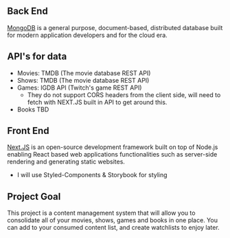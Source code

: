 ## Back End

[MongoDB](https://www.mongodb.com/) is a general purpose, document-based, distributed database built for modern application developers and for the cloud era.

## API's for data

- Movies: TMDB (The movie database REST API)
- Shows: TMDB (The movie database REST API)
- Games: IGDB API (Twitch's game REST API)
    - They do not support CORS headers from the client side, will need to fetch with NEXT.JS built in API to get around this.
- Books TBD

## Front End

[Next.JS](https://nextjs.org/) is an open-source development framework built on top of Node.js enabling React based web applications functionalities such as server-side rendering and generating static websites.

- I will use Styled-Components & Storybook for styling

## Project Goal

This project is a content management system that will allow you to consolidate all of your movies, shows, games and books in one place. You can add to your consumed content list, and create watchlists to enjoy later.
